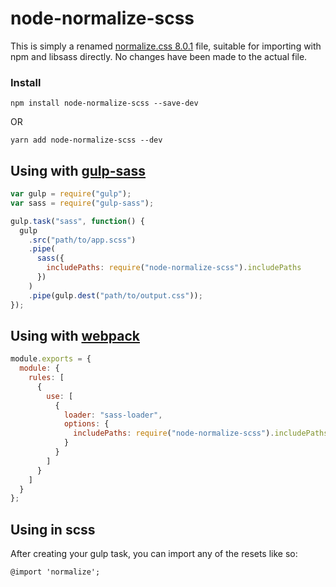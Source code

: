 # node-normalize-scss

This is simply a renamed [normalize.css 8.0.1](https://github.com/necolas/normalize.css) file, suitable for importing with npm and libsass directly. No changes have been made to the actual file.

### Install

```
npm install node-normalize-scss --save-dev
```

OR

```
yarn add node-normalize-scss --dev
```

## Using with [gulp-sass](https://github.com/dlmanning/gulp-sass)

```javascript
var gulp = require("gulp");
var sass = require("gulp-sass");

gulp.task("sass", function() {
  gulp
    .src("path/to/app.scss")
    .pipe(
      sass({
        includePaths: require("node-normalize-scss").includePaths
      })
    )
    .pipe(gulp.dest("path/to/output.css"));
});
```

## Using with [webpack](https://webpack.js.org/loaders/sass-loader/)

```javascript
module.exports = {
  module: {
    rules: [
      {
        use: [
          {
            loader: "sass-loader",
            options: {
              includePaths: require("node-normalize-scss").includePaths
            }
          }
        ]
      }
    ]
  }
};
```

## Using in scss

After creating your gulp task, you can import any of the resets like so:



```
@import 'normalize';
```
